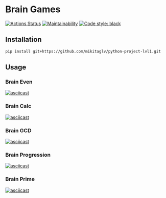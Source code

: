 # Brain Games
[![Actions Status](https://github.com/mikitaglv/python-project-lvl1/workflows/hexlet-check/badge.svg)](https://github.com/mikitaglv/python-project-lvl1/actions)
[![Maintainability](https://api.codeclimate.com/v1/badges/c641368ca7d1ff1f5d91/maintainability)](https://codeclimate.com/github/mikitaglv/python-project-lvl1/maintainability)
[![Code style: black](https://img.shields.io/badge/code%20style-black-000000.svg)](https://github.com/psf/black)

## Installation
```bash
pip install git+https://github.com/mikitaglv/python-project-lvl1.git
```
## Usage
### Brain Even
[![asciicast](https://asciinema.org/a/kE389f21ep1nGjKzHr7vSIzbU.svg)](https://asciinema.org/a/kE389f21ep1nGjKzHr7vSIzbU)

### Brain Calc
[![asciicast](https://asciinema.org/a/GLPW0wD72DulBXQZi3jCyGc2u.svg)](https://asciinema.org/a/GLPW0wD72DulBXQZi3jCyGc2u)

### Brain GCD
[![asciicast](https://asciinema.org/a/QqbCr9h2G8Owdl0OZFycDltLn.svg)](https://asciinema.org/a/QqbCr9h2G8Owdl0OZFycDltLn)

### Brain Progression
[![asciicast](https://asciinema.org/a/g7FZ9siNZPNyGQvIRsTUBIBpd.svg)](https://asciinema.org/a/g7FZ9siNZPNyGQvIRsTUBIBpd)

### Brain Prime
[![asciicast](https://asciinema.org/a/yquSqznnYzUwSAtzMvDzKgkYK.svg)](https://asciinema.org/a/yquSqznnYzUwSAtzMvDzKgkYK)
